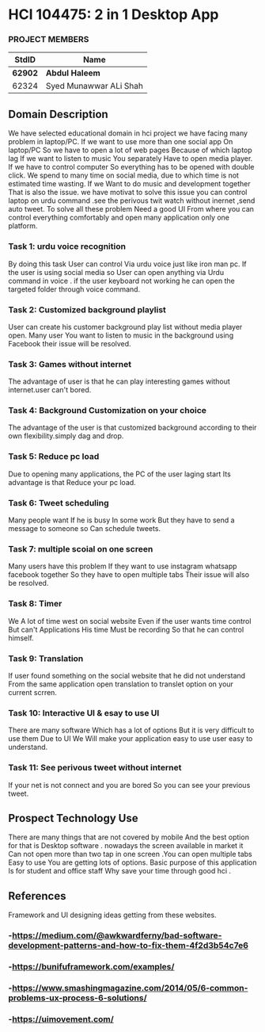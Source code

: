 # HCI 104475: 2 in 1 Desktop App #
### PROJECT MEMBERS ###
StdID | Name
------------ | -------------
**62902** | **Abdul Haleem** <!--this is the group leader in bold-->
62324 | Syed Munawwar ALi Shah 
<!-- Replace name and student ids with acutally group member names and ids-->
## Domain Description ##
<!--Replace this text with the description the domain you have choose. Give reason behind your choice. Explain why you were motivated etc. etc.-->
We have selected educational domain in hci project we have facing many problem in laptop/PC. If we want to use more than one social app On laptop/PC So we have to open a lot of web pages Because of which laptop lag
If we want to listen to music You separately Have to open media player.
If we have to control  computer So everything has to be opened with double click.
We spend to many  time on social media, due to which time is not estimated time wasting. 
If we Want to do music and development together That is also the issue. 
we have motivat to solve this issue you can control laptop on urdu command .see the perivous twit watch without inernet ,send auto tweet.
To solve all these problem Need a good UI From where you can control everything comfortably and open many application only one  platform.

### Task 1: urdu voice recognition ###
By doing this task User can control Via urdu voice just like iron man pc.
If the user is using social media so User can open anything via Urdu command in voice .
if the user keyboard not working he can open the targeted folder through voice command.

### Task 2: Customized background playlist ###
User can create his customer background play list without  media player open.
Many user You want to listen to music in the background using Facebook their issue will be resolved.

### Task 3: Games without internet ###
The advantage of user is that he can play interesting  games without internet.user can't bored.

### Task 4: Background Customization on your choice ###
The advantage of the user is that customized  background according to their own flexibility.simply dag and drop.

### Task 5: Reduce pc load ###
Due to opening many applications, the PC of the user laging start 
Its advantage is that Reduce your pc load.

### Task 6: Tweet scheduling ###
Many people want If he is busy In some work But they have to send a message to someone so Can schedule tweets.

### Task 7: multiple scoial  on one screen ###
Many users have this problem If they want to use instagram whatsapp facebook together So they have to open multiple tabs Their issue will also be resolved.

### Task 8: Timer ###
We A lot of time west on social  website Even if the user wants time control But can't 
Applications His time Must be recording So that he can control himself.

### Task 9: Translation ###
If user found something on the social website that he did not understand From the same application open translation to translet option on your current scrren.

### Task 10: Interactive UI & esay to use UI ###
There are many software Which has a lot of options But it is very difficult to use them Due to UI 
We Will make your application easy to use user easy to understand.

### Task 11: See perivous tweet without internet ###
If your net is not connect  and you are bored So you can see your previous tweet.

## Prospect Technology Use ##
There are many things that are not covered by mobile And the best option for that is Desktop software  .
nowadays the screen available in market  it Can not open more than two tap in one screen .You can open multiple tabs  Easy to use 
You are getting lots of options.
Basic purpose of this application Is for student and office staff Why save your time through good hci .

## References ##
Framework and UI designing ideas getting from these websites.
### -https://medium.com/@awkwardferny/bad-software-development-patterns-and-how-to-fix-them-4f2d3b54c7e6 ###
### -https://bunifuframework.com/examples/ ###
### -https://www.smashingmagazine.com/2014/05/6-common-problems-ux-process-6-solutions/ ###
### -https://uimovement.com/ ###

